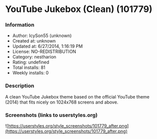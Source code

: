 # YouTube Jukebox (Clean) (101779)

### Information
- Author: IcySon55 (unknown)
- Created at: unknown
- Updated at: 6/27/2014, 1:16:19 PM
- License: NO-REDISTRIBUTION
- Category: nestharion
- Rating: undefined
- Total installs: 81
- Weekly installs: 0


### Description
A clean YouTube Jukebox theme based on the official YouTube theme (2014) that fits nicely on 1024x768 screens and above.


### Screenshots (links to userstyles.org)
![https://userstyles.org/style_screenshots/101779_after.png](https://userstyles.org/style_screenshots/101779_after.png)


